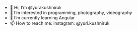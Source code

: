 - 👋 Hi, I’m @yurakushniruk
- 👀 I’m interested in programming, photography, videography
- 🌱 I’m currently learning Angular
- 📫 How to reach me: instagram: @yuri.kushniruk

<!---
yurakushniruk/yurakushniruk is a ✨ special ✨ repository because its `README.md` (this file) appears on your GitHub profile.
You can click the Preview link to take a look at your changes.
--->
